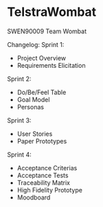 # TelstraWombat
SWEN90009 Team Wombat

Changelog: 
Sprint 1:
- Project Overview
- Requirements Elicitation

Sprint 2:
- Do/Be/Feel Table
- Goal Model
- Personas

Sprint 3:
 - User Stories
 - Paper Prototypes

Sprint 4:
 - Acceptance Criterias
 - Acceptance Tests
 - Traceability Matrix
 - High Fidelity Prototype
 - Moodboard
